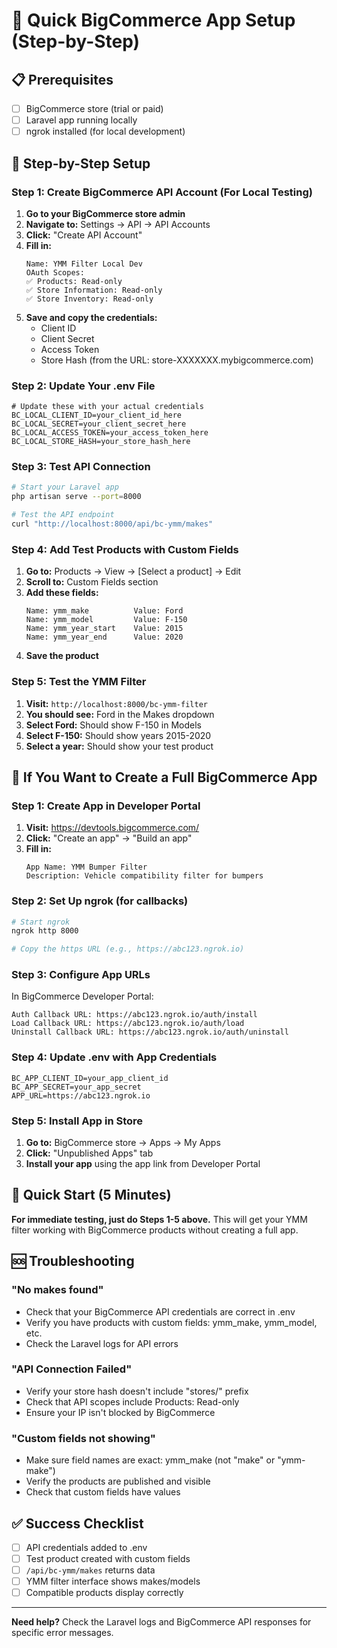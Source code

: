 # 🎯 Quick BigCommerce App Setup (Step-by-Step)

## 📋 Prerequisites
- [ ] BigCommerce store (trial or paid)
- [ ] Laravel app running locally
- [ ] ngrok installed (for local development)

## 🚀 Step-by-Step Setup

### Step 1: Create BigCommerce API Account (For Local Testing)

1. **Go to your BigCommerce store admin**
2. **Navigate to:** Settings → API → API Accounts
3. **Click:** "Create API Account"
4. **Fill in:**
   ```
   Name: YMM Filter Local Dev
   OAuth Scopes:
   ✅ Products: Read-only
   ✅ Store Information: Read-only
   ✅ Store Inventory: Read-only
   ```
5. **Save and copy the credentials:**
   - Client ID
   - Client Secret
   - Access Token
   - Store Hash (from the URL: store-XXXXXXX.mybigcommerce.com)

### Step 2: Update Your .env File

```env
# Update these with your actual credentials
BC_LOCAL_CLIENT_ID=your_client_id_here
BC_LOCAL_SECRET=your_client_secret_here
BC_LOCAL_ACCESS_TOKEN=your_access_token_here
BC_LOCAL_STORE_HASH=your_store_hash_here
```

### Step 3: Test API Connection

```bash
# Start your Laravel app
php artisan serve --port=8000

# Test the API endpoint
curl "http://localhost:8000/api/bc-ymm/makes"
```

### Step 4: Add Test Products with Custom Fields

1. **Go to:** Products → View → [Select a product] → Edit
2. **Scroll to:** Custom Fields section
3. **Add these fields:**
   ```
   Name: ymm_make          Value: Ford
   Name: ymm_model         Value: F-150
   Name: ymm_year_start    Value: 2015
   Name: ymm_year_end      Value: 2020
   ```
4. **Save the product**

### Step 5: Test the YMM Filter

1. **Visit:** `http://localhost:8000/bc-ymm-filter`
2. **You should see:** Ford in the Makes dropdown
3. **Select Ford:** Should show F-150 in Models
4. **Select F-150:** Should show years 2015-2020
5. **Select a year:** Should show your test product

## 🔧 If You Want to Create a Full BigCommerce App

### Step 1: Create App in Developer Portal

1. **Visit:** https://devtools.bigcommerce.com/
2. **Click:** "Create an app" → "Build an app"
3. **Fill in:**
   ```
   App Name: YMM Bumper Filter
   Description: Vehicle compatibility filter for bumpers
   ```

### Step 2: Set Up ngrok (for callbacks)

```bash
# Start ngrok
ngrok http 8000

# Copy the https URL (e.g., https://abc123.ngrok.io)
```

### Step 3: Configure App URLs

In BigCommerce Developer Portal:
```
Auth Callback URL: https://abc123.ngrok.io/auth/install
Load Callback URL: https://abc123.ngrok.io/auth/load
Uninstall Callback URL: https://abc123.ngrok.io/auth/uninstall
```

### Step 4: Update .env with App Credentials

```env
BC_APP_CLIENT_ID=your_app_client_id
BC_APP_SECRET=your_app_secret
APP_URL=https://abc123.ngrok.io
```

### Step 5: Install App in Store

1. **Go to:** BigCommerce store → Apps → My Apps
2. **Click:** "Unpublished Apps" tab  
3. **Install your app** using the app link from Developer Portal

## 🎯 Quick Start (5 Minutes)

**For immediate testing, just do Steps 1-5 above.** This will get your YMM filter working with BigCommerce products without creating a full app.

## 🆘 Troubleshooting

### "No makes found"
- Check that your BigCommerce API credentials are correct in .env
- Verify you have products with custom fields: ymm_make, ymm_model, etc.
- Check the Laravel logs for API errors

### "API Connection Failed"
- Verify your store hash doesn't include "stores/" prefix
- Check that API scopes include Products: Read-only
- Ensure your IP isn't blocked by BigCommerce

### "Custom fields not showing"
- Make sure field names are exact: ymm_make (not "make" or "ymm-make")
- Verify the products are published and visible
- Check that custom fields have values

## ✅ Success Checklist

- [ ] API credentials added to .env
- [ ] Test product created with custom fields
- [ ] `/api/bc-ymm/makes` returns data
- [ ] YMM filter interface shows makes/models
- [ ] Compatible products display correctly

---

**Need help?** Check the Laravel logs and BigCommerce API responses for specific error messages.
